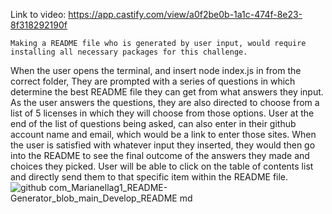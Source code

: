    Link to video: https://app.castify.com/view/a0f2be0b-1a1c-474f-8e23-8f318292190f
    
    Making a README file who is generated by user input, would require installing all necessary packages for this challenge.
When the user opens the terminal, and insert node index.js in from the correct folder,
They are prompted with a series of questions in which determine the best README file they can get from what answers they input.
    As the user answers the questions, they are also directed to choose from a list of 5 licenses in which they will choose from those options.
User at the end of the list of questions being asked, can also enter in their github account name and email, which would be a link to enter those sites.
    When the user is satisfied with whatever input they inserted, they would then go into the README to see the final outcome of the answers they made and choices they picked. 
User will be able to click on the table of contents list and directly send them to that specific item within the README file.
![github com_Marianellag1_README-Generator_blob_main_Develop_README md](https://user-images.githubusercontent.com/110939445/191661900-6ec830c9-788e-470b-b1e9-75418f476a15.png)
